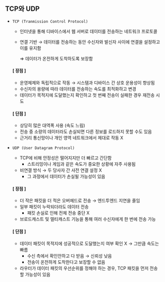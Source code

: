 ## TCP와 UDP
- `TCP (Tranmission Control Protocol)`
  - 인터넷을 통해 디바이스에서 웹 서버로 데이터를 전송하는 네트워크 프로토콜
  - 연결 기반 → 데이터를 전송하는 동안 수신자와 발신자 사이에 연결을 설정하고 이를 유지함
    
    ⇒ 데이터가 온전하게 도착하도록 보장함
    
  #### [ 장점 ]
    - 운영체제와 독립적으로 작동 → 시스템과 디바이스 간 상호 운용성이 향상됨
    - 수신자의 용량에 따라 데이터를 전송하는 속도를 최적화하고 변경
    - 데이터가 목적지에 도달했는지 확인하고 첫 번째 전송이 실패한 경우 재전송 시도
  #### [ 단점 ]
    - 상당히 많은 대역폭 사용 (속도 느림)
    - 전송 중 소량의 데이터라도 손실되면 다른 정보를 로드하지 못할 수도 있음
    - 근거리 통신망이나 개인 영역 네트워크에서 제대로 작동 X
      
- `UDP (User Datagram Protocol)`
  - TCP에 비해 안정성은 떨어지지만 더 빠르고 간단함
    - 스트리밍이나 게임과 같은 속도가 중요한 상황에 자주 사용됨
  - 비연결 방식 → 두 당사자 간 사전 연결 설정 X
    - 그 과정에서 데이터가 손실될 가능성이 있음
      
  #### [ 장점 ]
    - 더 작은 패킷을 더 적은 오버헤드로 전송 → 엔드투엔드 지연을 줄임
    - 일부 패킷이 누락되더라도 데이터 전송
        - 패킷 손실로 인해 전체 전송 중단 X
    - 브로드캐스트 및 멀티캐스트 기능을 통해 여러 수신자에게 한 번에 전송 가능
  #### [ 단점 ]
    - 데이터 패킷이 목적지에 성공적으로 도달했는지 여부 확인 X → 그만큼 속도는 빠름
      - 수신 측에서 확인안하고 다 받음 → 신뢰성 낮음
      - 전송이 온전하게 도착한다고 보장할 수 없음
    - 라우터가 데이터 패킷의 우선순위를 정해야 하는 경우, TCP 패킷을 먼저 전송할 가능성이 있음


